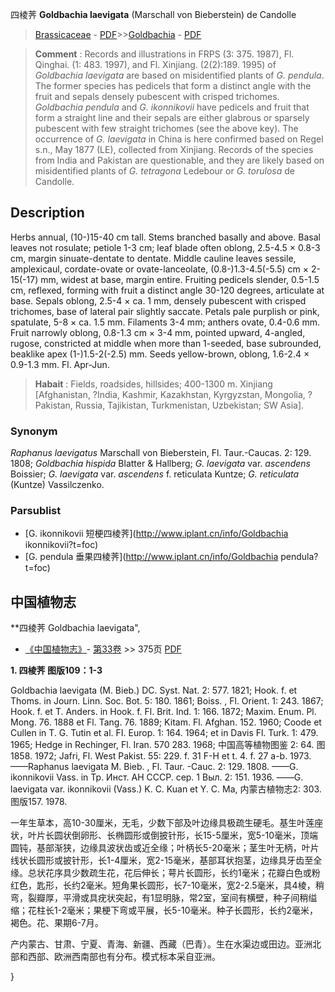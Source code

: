 四棱荠 **Goldbachia laevigata** (Marschall von Bieberstein) de Candolle

> [Brassicaceae](http://www.iplant.cn/info/Brassicaceae?t=foc) - [PDF](http://www.iplant.cn/foc/pdf/Brassicaceae.pdf)>>[Goldbachia](http://www.iplant.cn/info/Goldbachia?t=foc) - [PDF](http://www.iplant.cn/foc/pdf/Goldbachia.pdf)

> **Comment** : 
> Records and illustrations in FRPS (3: 375. 1987), Fl. Qinghai. (1: 483. 1997), and Fl. Xinjiang. (2(2):189. 1995) of *Goldbachia laevigata* are based on misidentified plants of *G. pendula*. The former species has pedicels that form a distinct angle with the fruit and sepals densely pubescent with crisped trichomes. *Goldbachia pendula* and *G. ikonnikovii* have pedicels and fruit that form a straight line and their sepals are either glabrous or sparsely pubescent with few straight trichomes (see the above key). The occurrence of *G. laevigata* in China is here confirmed based on Regel s.n., May 1877 (LE), collected from Xinjiang. Records of the species from India and Pakistan are questionable, and they are likely based on misidentified plants of *G. tetragona* Ledebour or *G. torulosa* de Candolle.

## Description

Herbs annual, (10-)15-40 cm tall. Stems branched basally and above. Basal leaves not rosulate; petiole 1-3 cm; leaf blade often oblong, 2.5-4.5 × 0.8-3 cm, margin sinuate-dentate to dentate. Middle cauline leaves sessile, amplexicaul, cordate-ovate or ovate-lanceolate, (0.8-)1.3-4.5(-5.5) cm × 2-15(-17) mm, widest at base, margin entire. Fruiting pedicels slender, 0.5-1.5 cm, reflexed, forming with fruit a distinct angle 30-120 degrees, articulate at base. Sepals oblong, 2.5-4 × ca. 1 mm, densely pubescent with crisped trichomes, base of lateral pair slightly saccate. Petals pale purplish or pink, spatulate, 5-8 × ca. 1.5 mm. Filaments 3-4 mm; anthers ovate, 0.4-0.6 mm. Fruit narrowly oblong, 0.8-1.3 cm × 3-4 mm, pointed upward, 4-angled, rugose, constricted at middle when more than 1-seeded, base subrounded, beaklike apex (1-)1.5-2(-2.5) mm. Seeds yellow-brown, oblong, 1.6-2.4 × 0.9-1.3 mm. Fl. Apr-Jun.

> **Habait** : 
> Fields, roadsides, hillsides; 400-1300 m. Xinjiang [Afghanistan, ?India, Kashmir, Kazakhstan, Kyrgyzstan, Mongolia, ?Pakistan, Russia, Tajikistan, Turkmenistan, Uzbekistan; SW Asia].

### Synonym
*Raphanus laevigatus* Marschall von Bieberstein, Fl. Taur.-Caucas. 2: 129. 1808; *Goldbachia hispida* Blatter & Hallberg; *G. laevigata* var. *ascendens* Boissier; *G. laevigata* var. *ascendens* f. reticulata Kuntze; *G. reticulata* (Kuntze) Vassilczenko.

### Parsublist

* [G.  ikonnikovii  短梗四棱荠](http://www.iplant.cn/info/Goldbachia ikonnikovii?t=foc)
* [G.  pendula  垂果四棱荠](http://www.iplant.cn/info/Goldbachia pendula?t=foc)

## 中国植物志

**四棱荠 Goldbachia laevigata",

* [《中国植物志》](http://www.iplant.cn/frps)- [第33卷](http://www.iplant.cn/frps/vol/33) >> 375页 [PDF](http://www.iplant.cn/frps/pdf/33/375.PDF)

**1. 四棱荠 图版109：1-3**

Goldbachia laevigata (M. Bieb.) DC. Syst. Nat. 2: 577. 1821; Hook. f. et Thoms. in Journ. Linn. Soc. Bot. 5: 180. 1861; Boiss. , Fl. Orient. 1: 243. 1867; Hook. f. et T. Anders. in Hook. f. Fl. Brit. Ind. 1: 166. 1872; Maxim. Enum. Pl. Mong. 76. 1888 et Fl. Tang. 76. 1889; Kitam. Fl. Afghan. 152. 1960; Coode et Cullen in T. G. Tutin et al. FI. Europ. 1: 164. 1964; et in Davis Fl. Turk. 1: 479. 1965; Hedge in Rechinger, Fl. Iran. 570 283. 1968; 中国高等植物图鉴 2: 64. 图1858. 1972; Jafri, Fl. West Pakist. 55: 229. f. 31 F-H et t. 4. f. 27 a-b. 1973. ——Raphanus laevigata M. Bieb. , Fl. Taur. -Cauc. 2: 129. 1808. ——G. ikonnikovii Vass. in Tp. Инст. АН СССР. cep. 1 Выл. 2: 151. 1936. ——G. laevigata var. ikonnikovii (Vass.) K. C. Kuan et Y. C. Ma, 内蒙古植物志2: 303. 图版157. 1978.

一年生草本，高10-30厘米，无毛，少数下部及叶边缘具极疏生硬毛。基生叶莲座状，叶片长圆状倒卵形、长椭圆形或倒披针形，长15-5厘米，宽5-10毫米，顶端圆钝，基部渐狭，边缘具波状齿或近全缘；叶柄长5-20毫米；茎生叶无柄，叶片线状长圆形或披针形，长1-4厘米，宽2-15毫米，基部耳状抱茎，边缘具牙齿至全缘。总状花序具少数疏生花，花后伸长；萼片长圆形，长约1毫米；花瓣白色或粉红色，匙形，长约2毫米。短角果长圆形，长7-10毫米，宽2-2.5毫米，具4棱，稍弯，裂瓣厚，平滑或具疣状突起，有1显明脉，常2室，室间有横壁，种子间稍缢缩；花柱长1-2毫米；果梗下弯或平展，长5-10毫米。种子长圆形，长约2毫米，褐色。花、果期6-7月。

产内蒙古、甘肃、宁夏、青海、新疆、西藏（巴青）。生在水渠边或田边。亚洲北部和西部、欧洲西南部也有分布。模式标本采自亚洲。

}
